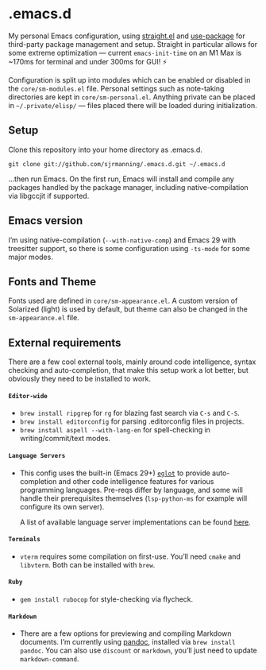 # .emacs.d

My personal Emacs configuration, using [straight.el](https://github.com/raxod502/straight.el) and [use-package](https://github.com/jwiegley/use-package) for third-party package management and setup. Straight in particular allows for some extreme optimization — current `emacs-init-time` on an M1 Max is ~170ms for terminal and under 300ms for GUI! ⚡️

Configuration is split up into modules which can be enabled or disabled in the `core/sm-modules.el` file. Personal settings such as note-taking directories are kept in `core/sm-personal.el`. Anything private can be placed in `~/.private/elisp/` — files placed there will be loaded during initialization.

Setup
-----

Clone this repository into your home directory as .emacs.d.

    git clone git://github.com/sjrmanning/.emacs.d.git ~/.emacs.d

...then run Emacs. On the first run, Emacs will install and compile any packages handled by the package manager, including native-compilation via libgccjit if supported.

Emacs version
-------------

I’m using native-compilation (`--with-native-comp`) and Emacs 29 with treesitter support, so there is some configuration using `-ts-mode` for some major modes.

Fonts and Theme
---------------

Fonts used are defined in `core/sm-appearance.el`. A custom version of Solarized (light) is used by default, but theme can also be changed in the `sm-appearance.el` file.

External requirements
--------------

There are a few cool external tools, mainly around code intelligence, syntax checking and auto-completion, that make this setup work a lot better, but obviously they need to be installed to work.

#### `Editor-wide`
* `brew install ripgrep` for `rg` for blazing fast search via `C-s` and `C-S`.
* `brew install editorconfig` for parsing .editorconfig files in projects.
* `brew install aspell --with-lang-en` for spell-checking in writing/commit/text modes.

#### `Language Servers`
* This config uses the built-in (Emacs 29+) [`eglot`](https://github.com/joaotavora/eglot) to provide auto-completion and other code intelligence features for various programming languages. Pre-reqs differ by language, and some will handle their prerequisites themselves (`lsp-python-ms` for example will configure its own server).

    A list of available language server implementations can be found [here](https://microsoft.github.io/language-server-protocol/implementors/servers/).

#### `Terminals`
* `vterm` requires some compilation on first-use. You’ll need `cmake` and `libvterm`. Both can be installed with `brew`.

#### `Ruby`
* `gem install rubocop` for style-checking via flycheck.

#### `Markdown`
* There are a few options for previewing and compiling Markdown documents. I’m currently using [pandoc](https://pandoc.org/index.html), installed via `brew install pandoc`. You can also use `discount` or `markdown`, you’ll just need to update `markdown-command`.
